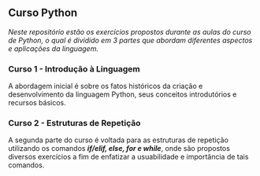 ## **Curso Python**

*Neste repositório estão os exercícios propostos durante as aulas do curso de Python, o qual é dividido em 3 partes que abordam diferentes aspectos e aplicações da linguagem.*

### Curso 1 - Introdução à Linguagem

A abordagem inicial é sobre os fatos históricos da criação e desenvolvimento da linguagem Python, seus conceitos introdutórios e recursos básicos.

### Curso 2 - Estruturas de Repetição

A segunda parte do curso é voltada para as estruturas de repetição utilizando os comandos __*if/elif, else, for e while*__, onde são propostos diversos exercícios a fim de enfatizar
a usuabilidade e importância de tais comandos. 

